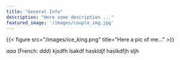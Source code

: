```yaml
---
title: "General Info"
description: "Here some description ..."
featured_image: '/images/couple_img.jpg'
---
```

{{< figure src="/images/ice_king.png" title="Here a pic of me..." >}}

_aaa_ (French: _ddd_) kjsdfh lsakdf haskldjf haslkdfjh sljh
